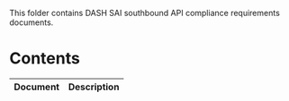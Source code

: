 This folder contains DASH SAI southbound API compliance requirements documents.



# Contents

| Document                                               | Description                                |
| ------------------------------------------------------ | ------------------------------------------ |
